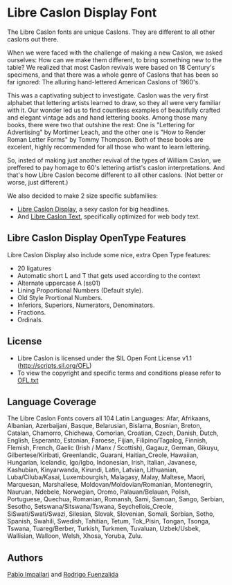 Libre Caslon Display Font
======================

The Libre Caslon fonts are unique Caslons. They are different to all other caslons out there.

When we were faced with the challenge of making a new Caslon, we asked ourselves: How can we make them different, to bring something new to the table?
We realized that most Caslon revivals were based on 18 Century's specimens, and that there was a whole genre of Caslons that has been so far ignored: The alluring hand-lettered American Caslons of 1960's.

This was a captivating subject to investigate. Caslon was the very first alphabet that lettering artists learned to draw, so they all were very familiar with it. Our wonder led us to find countless examples of beautifully crafted and elegant vintage ads and hand lettering books. Among those many books, there were two that outshine the rest: One is "Lettering for Advertising" by Mortimer Leach, and the other one is "How to Render Roman Letter Forms" by Tommy Thompson. Both of these books are excelent, highly recommended for all those who want to learn lettering.

So, insted of making just another revival of the types of William Caslon, we preffered to pay homage to 60's lettering artist's caslon interpretations. And that's how Libre Caslon become different to all other caslons. (Not better or worse, just different.)

We also decided to make 2 size specific subfamilies:
- [Libre Caslon Display](https://github.com/impallari/Libre-Caslon-Display/), a sexy caslon for big headlines.
- And [Libre Caslon Text](https://github.com/impallari/Libre-Caslon-Text/), specifically optimized for web body text.

## Libre Caslon Display OpenType Features

Libre Caslon Display also include some nice, extra Open Type features:
- 20 ligatures
- Automatic short L and T that gets used according to the context
- Alternate uppercase A (ss01)
- Lining Proportional Numbers (Default style).
- Old Style Prortional Numbers.
- Inferiors, Superiors, Numerators, Denominators.
- Fractions.
- Ordinals.

## License

- Libre Caslon is licensed under the SIL Open Font License v1.1 (<http://scripts.sil.org/OFL>)
- To view the copyright and specific terms and conditions please refer to [OFL.txt](https://github.com/impallari/Libre-Caslon-Display/blob/master/OFL.txt)

## Language Coverage

The Libre Caslon Fonts covers all 104 Latin Languages: Afar, Afrikaans, Albanian, Azerbaijani, Basque, Belarusian, Bislama, Bosnian, Breton, Catalan, Chamorro, Chichewa, Comorian, Croatian, Czech, Danish, Dutch, English, Esperanto, Estonian, Faroese, Fijian, Filipino/Tagalog, Finnish, Flemish, French, Gaelic (Irish / Manx / Scottish), Gagauz, German, Gikuyu, Gilbertese/Kiribati, Greenlandic, Guarani, Haitian_Creole, Hawaiian, Hungarian, Icelandic, Igo/Igbo, Indonesian, Irish, Italian, Javanese, Kashubian, Kinyarwanda, Kirundi, Latin, Latvian, Lithuanian, Luba/Ciluba/Kasai, Luxembourgish, Malagasy, Malay, Maltese, Maori, Marquesan, Marshallese, Moldovan/Moldovian/Romanian, Montenegrin, Nauruan, Ndebele, Norwegian, Oromo, Palauan/Belauan, Polish, Portuguese, Quechua, Romanian, Romansh, Sami, Samoan, Sango, Serbian, Sesotho, Setswana/Sitswana/Tswana, Seychellois_Creole, SiSwati/Swati/Swazi, Silesian, Slovak, Slovenian, Somali, Sorbian, Sotho, Spanish, Swahili, Swedish, Tahitian, Tetum, Tok_Pisin, Tongan, Tsonga, Tswana, Tuareg/Berber, Turkish, Turkmen, Tuvaluan, Uzbek/Usbek, Wallisian, Walloon, Welsh, Xhosa, Yoruba, Zulu.

## Authors

[Pablo Impallari](http://www.impallari.com) and [Rodrigo Fuenzalida](http://www.rfuenzalida.com)